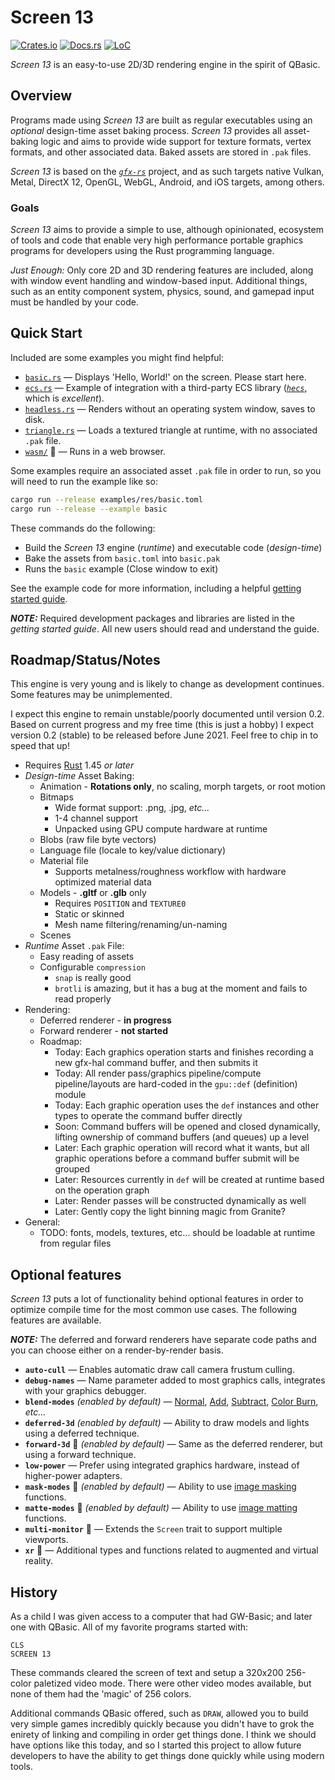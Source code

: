 # Screen 13

[![Crates.io](https://img.shields.io/crates/v/screen-13.svg)](https://crates.io/crates/screen-13)
[![Docs.rs](https://docs.rs/screen-13/badge.svg)](https://docs.rs/screen-13)
[![LoC](https://tokei.rs/b1/github/attackgoat/screen-13?category=code)](https://github.com/attackgoat/screen-13)

_Screen 13_ is an easy-to-use 2D/3D rendering engine in the spirit of QBasic.

## Overview

Programs made using _Screen 13_ are built as regular executables using an _optional_ design-time
asset baking process. _Screen 13_ provides all asset-baking logic and aims to provide wide support
for texture formats, vertex formats, and other associated data. Baked assets are stored in `.pak`
files.

_Screen 13_ is based on the [_`gfx-rs`_](https://github.com/gfx-rs/gfx) project, and as such targets
native Vulkan, Metal, DirectX 12, OpenGL, WebGL, Android, and iOS targets, among others.

### Goals

_Screen 13_ aims to provide a simple to use, although opinionated, ecosystem of tools and code that
enable very high performance portable graphics programs for developers using the Rust programming
language.

_Just Enough:_ Only core 2D and 3D rendering features are included, along with window event handling
and window-based input. Additional things, such as an entity component system, physics, sound, and
gamepad input must be handled by your code.

## Quick Start

Included are some examples you might find helpful:

- [`basic.rs`](examples/basic.rs) — Displays 'Hello, World!' on the screen. Please start here.
- [`ecs.rs`](examples/ecs.rs) — Example of integration with a third-party ECS library
  ([_`hecs`_](https://crates.io/crates/hecs), which is _excellent_).
- [`headless.rs`](examples/headless.rs) — Renders without an operating system window, saves to disk.
- [`triangle.rs`](examples/triangle.rs) — Loads a textured triangle at runtime, with no associated
  `.pak` file.
- [`wasm/`](examples/wasm) 🚧 — Runs in a web browser.

Some examples require an associated asset `.pak` file in order to run, so you will need to run the
example like so:

```bash
cargo run --release examples/res/basic.toml
cargo run --release --example basic
```

These commands do the following:

- Build the _Screen 13_ engine (_runtime_) and executable code (_design-time_)
- Bake the assets from `basic.toml` into `basic.pak`
- Runs the `basic` example (Close window to exit)

See the example code for more information, including a helpful
[getting started guide](examples/README.md).

**_NOTE:_** Required development packages and libraries are listed in the _getting started guide_.
All new users should read and understand the guide.

## Roadmap/Status/Notes

This engine is very young and is likely to change as development continues. Some features may be
unimplemented.

I expect this engine to remain unstable/poorly documented until version 0.2. Based on current
progress and my free time (this is just a hobby) I expect version 0.2 (stable) to be released
before June 2021. Feel free to chip in to speed that up!

- Requires [Rust](https://www.rust-lang.org/) 1.45 _or later_
- _Design-time_ Asset Baking:
  - Animation - **Rotations only**, no scaling, morph targets, or root motion
  - Bitmaps
    - Wide format support: .png, .jpg, _etc..._
    - 1-4 channel support
    - Unpacked using GPU compute hardware at runtime
  - Blobs (raw file byte vectors)
  - Language file (locale to key/value dictionary)
  - Material file
    - Supports metalness/roughness workflow with hardware optimized material data
  - Models - **.gltf** or **.glb** only
    - Requires `POSITION` and `TEXTURE0`
    - Static or skinned
    - Mesh name filtering/renaming/un-naming
  - Scenes
- _Runtime_ Asset `.pak` File:
  - Easy reading of assets
  - Configurable `compression`
    - `snap` is really good
    - `brotli` is amazing, but it has a bug at the moment and fails to read properly
- Rendering:
  - Deferred renderer - **in progress**
  - Forward renderer - **not started**
  - Roadmap:
    - Today: Each graphics operation starts and finishes recording a new gfx-hal command buffer, and
      then submits it
    - Today: All render pass/graphics pipeline/compute pipeline/layouts are hard-coded in the
      `gpu::def` (definition) module
    - Today: Each graphic operation uses the `def` instances and other types to operate the command
      buffer directly
    - Soon: Command buffers will be opened and closed dynamically, lifting ownership of command
      buffers (and queues) up a level
    - Later: Each graphic operation will record what it wants, but all graphic operations before a
      command buffer submit will be grouped
    - Later: Resources currently in `def` will be created at runtime based on the operation graph
    - Later: Render passes will be constructed dynamically as well
    - Later: Gently copy the light binning magic from Granite?
- General:
  - TODO: fonts, models, textures, etc... should be loadable at runtime from regular files

## Optional features

_Screen 13_ puts a lot of functionality behind optional features in order to optimize compile time
for the most common use cases. The following features are available.

**_NOTE:_** The deferred and forward renderers have separate code paths and you can choose either on a
render-by-render basis.

- **`auto-cull`** — Enables automatic draw call camera frustum culling.
- **`debug-names`** — Name parameter added to most graphics calls, integrates with your graphics
  debugger.
- **`blend-modes`** *(enabled by default)* —
  [Normal](https://docs.rs/screen-13/0.1.8/screen_13/gpu/enum.BlendMode.html#variant.Normal),
  [Add](https://docs.rs/screen-13/0.1.8/screen_13/gpu/enum.BlendMode.html#variant.Add),
  [Subtract](https://docs.rs/screen-13/0.1.8/screen_13/gpu/enum.BlendMode.html#variant.Subtract),
  [Color Burn](https://docs.rs/screen-13/0.1.8/screen_13/gpu/enum.BlendMode.html#variant.ColorBurn),
  _etc..._
- **`deferred-3d`** *(enabled by default)* — Ability to draw models and lights using a deferred
  technique.
- **`forward-3d`** 🚧 *(enabled by default)* — Same as the deferred renderer, but using a forward
  technique.
- **`low-power`** — Prefer using integrated graphics hardware, instead of higher-power adapters.
- **`mask-modes`** 🚧 *(enabled by default)* — Ability to use
  [image masking](https://docs.rs/screen-13/0.1.8/screen_13/gpu/enum.MaskMode.html) functions.
- **`matte-modes`** 🚧 *(enabled by default)* — Ability to use
  [image matting](https://docs.rs/screen-13/0.1.8/screen_13/gpu/enum.MatteMode.html) functions.
- **`multi-monitor`** 🚧 — Extends the `Screen` trait to support multiple viewports.
- **`xr`** 🚧 — Additional types and functions related to augmented and virtual reality.

## History

As a child I was given access to a computer that had GW-Basic; and later one with QBasic. All of my
favorite programs started with:

```basic
CLS
SCREEN 13
```

These commands cleared the screen of text and setup a 320x200 256-color paletized video mode. There
were other video modes available, but none of them had the 'magic' of 256 colors.

Additional commands QBasic offered, such as `DRAW`, allowed you to build very simple games
incredibly quickly because you didn't have to grok the enirety of linking and compiling in order get
things done. I think we should have options like this today, and so I started this project to allow
future developers to have the ability to get things done quickly while using modern tools.
